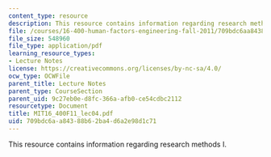 ```yaml
---
content_type: resource
description: This resource contains information regarding research methods I.
file: /courses/16-400-human-factors-engineering-fall-2011/709bdc6aa84388b62ba4d6a2e98d1c71_MIT16_400F11_lec04.pdf
file_size: 548960
file_type: application/pdf
learning_resource_types:
- Lecture Notes
license: https://creativecommons.org/licenses/by-nc-sa/4.0/
ocw_type: OCWFile
parent_title: Lecture Notes
parent_type: CourseSection
parent_uid: 9c27eb0e-d8fc-366a-afb0-ce54cdbc2112
resourcetype: Document
title: MIT16_400F11_lec04.pdf
uid: 709bdc6a-a843-88b6-2ba4-d6a2e98d1c71
---
```

This resource contains information regarding research methods I.